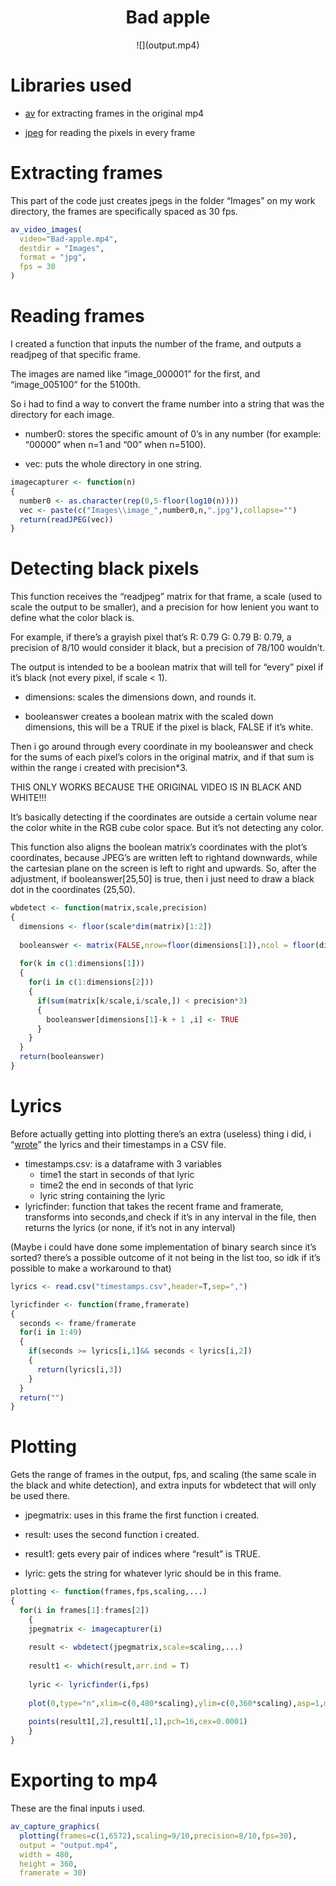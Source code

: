 <center>
<h1>
Bad apple
</h1>
</center>
<center>
![](output.mp4)
</center>

# Libraries used

- [av](https://cran.r-project.org/web/packages/av/av.pdf "av library Reference manual")
  for extracting frames in the original mp4

- [jpeg](https://cran.r-project.org/web/packages/jpeg/jpeg.pdf "jpeg library Reference manual")
  for reading the pixels in every frame

# Extracting frames

This part of the code just creates jpegs in the folder “Images” on my
work directory, the frames are specifically spaced as 30 fps.

``` r
av_video_images(
  video="Bad-apple.mp4",
  destdir = "Images",
  format = "jpg",
  fps = 30
)
```

# Reading frames

I created a function that inputs the number of the frame, and outputs a
readjpeg of that specific frame.

The images are named like “image_000001” for the first, and
“image_005100” for the 5100th.

So i had to find a way to convert the frame number into a string that
was the directory for each image.

- number0: stores the specific amount of 0’s in any number (for example:
  “00000” when n=1 and “00” when n=5100).

- vec: puts the whole directory in one string.

``` r
imagecapturer <- function(n)
{
  number0 <- as.character(rep(0,5-floor(log10(n))))
  vec <- paste(c("Images\\image_",number0,n,".jpg"),collapse="")
  return(readJPEG(vec))
}
```

# Detecting black pixels

This function receives the “readjpeg” matrix for that frame, a scale
(used to scale the output to be smaller), and a precision for how
lenient you want to define what the color black is.

For example, if there’s a grayish pixel that’s R: 0.79 G: 0.79 B: 0.79,
a precision of 8/10 would consider it black, but a precision of 78/100
wouldn’t.

The output is intended to be a boolean matrix that will tell for “every”
pixel if it’s black (not every pixel, if scale \< 1).

- dimensions: scales the dimensions down, and rounds it.

- booleanswer creates a boolean matrix with the scaled down dimensions,
  this will be a TRUE if the pixel is black, FALSE if it’s white.

Then i go around through every coordinate in my booleanswer and check
for the sums of each pixel’s colors in the original matrix, and if that
sum is within the range i created with precision\*3.

THIS ONLY WORKS BECAUSE THE ORIGINAL VIDEO IS IN BLACK AND WHITE!!!

It’s basically detecting if the coordinates are outside a certain volume
near the color white in the RGB cube color space. But it’s not detecting
any color.

This function also aligns the boolean matrix’s coordinates with the
plot’s coordinates, because JPEG’s are written left to rightand
downwards, while the cartesian plane on the screen is left to right and
upwards. So, after the adjustment, if booleanswer\[25,50\] is true, then
i just need to draw a black dot in the coordinates (25,50).

``` r
wbdetect <- function(matrix,scale,precision)
{
  dimensions <- floor(scale*dim(matrix)[1:2])
  
  booleanswer <- matrix(FALSE,nrow=floor(dimensions[1]),ncol = floor(dimensions[2]))
  
  for(k in c(1:dimensions[1]))
  {
    for(i in c(1:dimensions[2]))
    {
      if(sum(matrix[k/scale,i/scale,]) < precision*3)
      {
        booleanswer[dimensions[1]-k + 1 ,i] <- TRUE
      }
    }
  }
  return(booleanswer)
}
```

# Lyrics

Before actually getting into plotting there’s an extra (useless) thing i
did, i
“[wrote](https://touhou.fandom.com/wiki/Lyrics:_Bad_Apple!! "copied off of the wiki")”
the lyrics and their timestamps in a CSV file.

- timestamps.csv: is a dataframe with 3 variables
  - time1 the start in seconds of that lyric
  - time2 the end in seconds of that lyric
  - lyric string containing the lyric
- lyricfinder: function that takes the recent frame and framerate,
  transforms into seconds,and check if it’s in any interval in the file,
  then returns the lyrics (or none, if it’s not in any interval)

(Maybe i could have done some implementation of binary search since it’s
sorted? there’s a possible outcome of it not being in the list too, so
idk if it’s possible to make a workaround to that)

``` r
lyrics <- read.csv("timestamps.csv",header=T,sep=",")

lyricfinder <- function(frame,framerate)
{
  seconds <- frame/framerate
  for(i in 1:49)
  {
    if(seconds >= lyrics[i,1]&& seconds < lyrics[i,2])
    {
      return(lyrics[i,3])
    }
  }
  return("")
}
```

# Plotting

Gets the range of frames in the output, fps, and scaling (the same scale
in the black and white detection), and extra inputs for wbdetect that
will only be used there.

- jpegmatrix: uses in this frame the first function i created.

- result: uses the second function i created.

- result1: gets every pair of indices where “result” is TRUE.

- lyric: gets the string for whatever lyric should be in this frame.

``` r
plotting <- function(frames,fps,scaling,...)
{
  for(i in frames[1]:frames[2])
    {
    jpegmatrix <- imagecapturer(i)
    
    result <- wbdetect(jpegmatrix,scale=scaling,...)
    
    result1 <- which(result,arr.ind = T)
    
    lyric <- lyricfinder(i,fps)
    
    plot(0,type="n",xlim=c(0,480*scaling),ylim=c(0,360*scaling),asp=1,main=lyric,xlab="",ylab="")
    
    points(result1[,2],result1[,1],pch=16,cex=0.0001)
    }
}
```

# Exporting to mp4

These are the final inputs i used.

``` r
av_capture_graphics(
  plotting(frames=c(1,6572),scaling=9/10,precision=8/10,fps=30),
  output = "output.mp4",
  width = 480,
  height = 360,
  framerate = 30)
```
